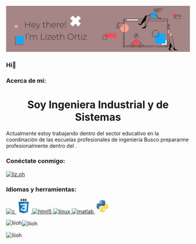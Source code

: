![header](/12.png)

### Hi👋

<h3 aling="left">Acerca de mi:</h3>
<h1 align="center">Soy Ingeniera Industrial y de Sistemas</h1>
Actualmente estoy trabajando dentro del sector educativo en la coordinación de las escuelas profesionales de ingeniería
Busco prepararme profesionalmente dentro del .

<h3 align="left">Conéctate conmigo:</h3>
<p align="left">
<a href="https://instagram.com/liz.oh " target="blank"><img align="center" src="https://raw.githubusercontent.com/rahuldkjain/github-profile-readme-generator/master/src/images/icons/Social/instagram.svg " alt="liz.oh" height="30" width="40" /></a>
</p>

<h3 align="left">Idiomas y herramientas:</h3>
<p align="left "> <a href="https://www.cprogramming.com/" target="_blank" rel="noreferrer"> <img src="https://raw.githubusercontent.com/devicons/devicon/master/ iconos/c/c-original.svg" alt="c" width="40" height="40"/> </a> <a href="https://www.w3schools.com/css/" objetivo ="_blank" rel="noreferrer"> <img src="https://raw.githubusercontent.com/devicons/devicon/master/icons/css3/css3-original-wordmark.svg" alt="css3" width= "40" altura="40"/> </a> <a href="https://www.w3.org/html/" target="_blank" rel="noreferrer"> <img src="https: //raw.githubusercontent.com/devicons/devicon/master/icons/html5/html5-original-wordmark.svg" alt="html5" width="40" height="40"/> </a> <a href ="https://www.linux.org/" target="_blank" rel="noreferrer"> <img src="https://raw.githubusercontent.com/devicons/devicon/master/icons/linux/linux -original.svg" alt="linux" width="40" height="40"/> </a> <a href="https://www.mathworks.com/" target="_blank" rel=" noreferrer"> <img src="https://upload.wikimedia.org/wikipedia/commons/2/21/Matlab_Logo.png" alt="matlab" width="40" height="40"/> </a > <a href="https://www.python.org" target="_blank" rel="noreferrer"> <img src="https://raw.githubusercontent.com/devicons/devicon/master/icons/python/python-original.svg" alt="python" ancho ="40" height="40"/> </a> </p>

<p><img align="left" src="https://github-readme-stats.vercel.app/api/top- langs?username=liioh&show_icons=true&locale=en&layout=compact" alt="liioh" /></p>

<p> <img align="center" src="https://github-readme-stats.vercel. app/api?username=liioh&show_icons=true&locale=en" alt="liioh" /></p>

<p><img align="center" src="https://github-readme-streak-stats.herokuapp. es/?user=liioh&" alt="liioh" /></p>
